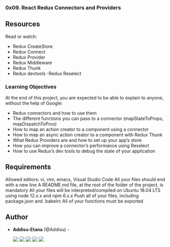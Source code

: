 ### 0x09. React Redux Connectors and Providers

## Resources
Read or watch:

 - Redux CreateStore
 - Redux Connect
 - Redux Provider
 - Redux Middleware
 - Redux Thunk
 - Redux devtools
 -Redux Reselect

 ### Learning Objectives
At the end of this project, you are expected to be able to explain to anyone, without the help of Google:

 - Redux connectors and how to use them
 - The different functions you can pass to a connector (mapStateToProps, mapDispatchToPros)
 - How to map an action creator to a component using a connector
 - How to map an async action creator to a component with Redux Thunk
 - What Redux Providers are and how to set up your app’s store
 - How you can improve a connector’s performance using Reselect
 - How to use Redux’s dev tools to debug the state of your application

 ## Requirements
Allowed editors: vi, vim, emacs, Visual Studio Code
All your files should end with a new line
A README.md file, at the root of the folder of the project, is mandatory
All your files will be interpreted/compiled on Ubuntu 18.04 LTS using node 12.x.x and npm 6.x.x
Push all of your files, including package.json and .babelrc
All of your functions must be exported

## Author

- **Addisu-Etana** (@Addisu) -

  [<img src="https://img.shields.io/badge/Twitter-1DA1F2.svg?&style=plastic&logo=twitter&logoColor=white"/>](https://x.com/addisu_etana)
  [<img src="https://img.shields.io/badge/Linkedin-0A66C2.svg?&style=plastic&logo=linkedin&logoColor=white"/>](https://www.linkedin.com/in/addisu-etana-117258252/)
  [<img src="https://img.shields.io/badge/GitHub-181717.svg?&style=plastic&logo=github&logoColor=white"/>](https://github.com/Addisu-Etana)
  [<img src="https://img.shields.io/badge/Facebook-blue">](https://www.facebook.com/addisuzola)
  [<img src="https://img.shields.io/badge/Telegram-Blue">](https://www.t.me/addisuzola)

